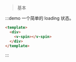 > 基本

:::demo 一个简单的 loading 状态。

```html
<template>
  <div>
    <v-spin></v-spin>
  </div>
</template>
```
:::
